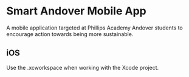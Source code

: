 # Smart Andover Mobile App
A mobile application targeted at Phillips Academy Andover students to encourage action towards being more sustainable. 
## iOS
Use the .xcworkspace when working with the Xcode project.
